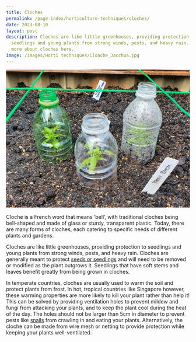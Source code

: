 ```yaml
---
title: Cloches
permalink: /page-index/horticulture-techniques/cloches/
date: 2023-08-10
layout: post
description: Cloches are like little greenhouses, providing protection to
  seedlings and young plants from strong winds, pests, and heavy rain. Learn
  more about cloches here.
image: /images/Horti techniques/Cloache_Jacchua.jpg
---
```

<section>
	<img title="Cloches made from plastic bottles protecting young plants in an allotment plot. Photo by Jacqueline Chua." src="/images/Horti%20techniques/Cloache_Jacchua.jpg">
	<p>Cloche is a French word that means ‘bell’, with traditional cloches being bell-shaped and made of glass or sturdy, transparent plastic. Today, there are many forms of cloches, each catering to specific needs of different plants and gardens.</p>
		<p>Cloches are like little greenhouses, providing protection to seedlings and young plants from strong winds, pests, and heavy rain. Cloches are generally meant to protect <a href="/page-index/horticulture-techniques/propagating-by-seed/">seeds or seedlings</a> and will need to be removed or modified as the plant outgrows it. Seedlings that have soft stems and leaves benefit greatly from being grown in cloches.</p>
	<p>In temperate countries, cloches are usually used to warm the soil and protect plants from frost. In hot, tropical countries like Singapore however, these warming properties are more likely to kill your plant rather than help it! This can be solved by providing ventilation holes to prevent mildew and fungi from attacking your plants, and to keep the plant cool during the heat of the day. The holes should not be larger than 5cm in diameter to prevent pests like <a href="/page-index/pests/snails-and-slugs/">snails</a> from crawling in and eating your plants. Alternatively, the cloche can be made from wire mesh or netting to provide protection while keeping your plants well-ventilated.</p>
	<br>
</section>